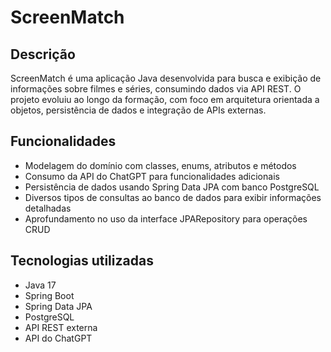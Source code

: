 # ScreenMatch

## Descrição

ScreenMatch é uma aplicação Java desenvolvida para busca e exibição de informações sobre filmes e séries, consumindo dados via API REST. O projeto evoluiu ao longo da formação, com foco em arquitetura orientada a objetos, persistência de dados e integração de APIs externas.

## Funcionalidades

- Modelagem do domínio com classes, enums, atributos e métodos
- Consumo da API do ChatGPT para funcionalidades adicionais
- Persistência de dados usando Spring Data JPA com banco PostgreSQL
- Diversos tipos de consultas ao banco de dados para exibir informações detalhadas
- Aprofundamento no uso da interface JPARepository para operações CRUD

## Tecnologias utilizadas

- Java 17  
- Spring Boot  
- Spring Data JPA  
- PostgreSQL  
- API REST externa  
- API do ChatGPT  

